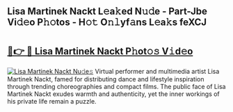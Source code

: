 ## Lisa Martinek Nackt L𝚎a𝚔ed N𝚞𝚍e - Part-Jbe Vi𝚍𝚎o P𝚑𝚘tos - H𝚘𝚝 O𝚗𝚕yf𝚊ns L𝚎a𝚔s feXCJ

# <h2><a href="http://kf6e7q.oniu.top/?m=Lisa+Martinek+Nackt">🔗👉 🔴 Lisa Martinek Nackt P𝚑ot𝚘𝚜 V𝚒d𝚎o</a></h2>

[![Lisa Martinek Nackt Nu𝚍e𝚜](https://i.imgur.com/0qMVB7G.gif)](http://kf6e7q.oniu.top/?m=Lisa+Martinek+Nackt)
Virtual performer and multimedia artist Lisa Martinek Nackt, famed for distributing dance and lifestyle inspiration through trending choreographies and compact films. The public face of Lisa Martinek Nackt exudes warmth and authenticity, yet the inner workings of his private life remain a puzzle.  
